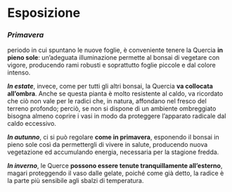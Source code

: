 # Esposizione

### _Primavera_

periodo in cui spuntano le nuove foglie, è conveniente tenere la Quercia **in pieno sole**: un’adeguata illuminazione permette al bonsai di vegetare con vigore, producendo rami robusti e soprattutto foglie piccole e dal colore intenso.

  
_**In estate**_, invece, come per tutti gli altri bonsai, la Quercia **va collocata all’ombra**. Anche se questa pianta è molto resistente al caldo, va ricordato che ciò non vale per le radici che, in natura, affondano nel fresco del terreno profondo; perciò, se non si dispone di un ambiente ombreggiato bisogna almeno coprire i vasi in modo da proteggere l’apparato radicale dal caldo eccessivo.

  
_**In autunno**_, ci si può regolare **come in primavera**, esponendo il bonsai in pieno sole così da permettergli di vivere in salute, producendo  nuova vegetazione ed accumulando energia, necessaria per la stagione fredda.

  
_**In inverno**_, le Querce  **possono essere tenute tranquillamente all’esterno**, magari proteggendo il vaso dalle gelate, poiché come già detto, la radice è la parte più sensibile agli sbalzi di temperatura.

